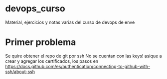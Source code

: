 # devops_curso
Material, ejercicios y notas varias del curso de devops de enve

# Primer problema
Se quire obtener el repo de git por ssh
No se cuentan con las keys! asique a crear y agregar los certificados, los pasos en https://docs.github.com/es/authentication/connecting-to-github-with-ssh/about-ssh

